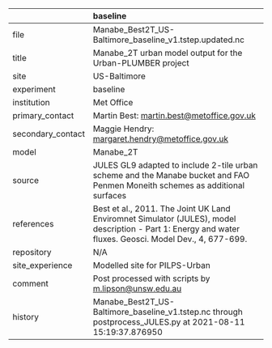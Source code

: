 |                   | baseline                                                                                                                                                |
|:------------------|:--------------------------------------------------------------------------------------------------------------------------------------------------------|
| file              | Manabe_Best2T_US-Baltimore_baseline_v1.tstep.updated.nc                                                                                                 |
| title             | Manabe_2T urban model output for the Urban-PLUMBER project                                                                                              |
| site              | US-Baltimore                                                                                                                                            |
| experiment        | baseline                                                                                                                                                |
| institution       | Met Office                                                                                                                                              |
| primary_contact   | Martin Best: martin.best@metoffice.gov.uk                                                                                                               |
| secondary_contact | Maggie Hendry: margaret.hendry@metoffice.gov.uk                                                                                                         |
| model             | Manabe_2T                                                                                                                                               |
| source            | JULES GL9 adapted to include 2-tile urban scheme and the Manabe bucket and FAO Penmen Moneith schemes as additional surfaces                            |
| references        | Best et al., 2011. The Joint UK Land Enviromnet Simulator (JULES), model description - Part 1: Energy and water fluxes. Geosci. Model Dev., 4, 677-699. |
| repository        | N/A                                                                                                                                                     |
| site_experience   | Modelled site for PILPS-Urban                                                                                                                           |
| comment           | Post processed with scripts by m.lipson@unsw.edu.au                                                                                                     |
| history           | Manabe_Best2T_US-Baltimore_baseline_v1.tstep.nc through postprocess_JULES.py at 2021-08-11 15:19:37.876950                                              |
